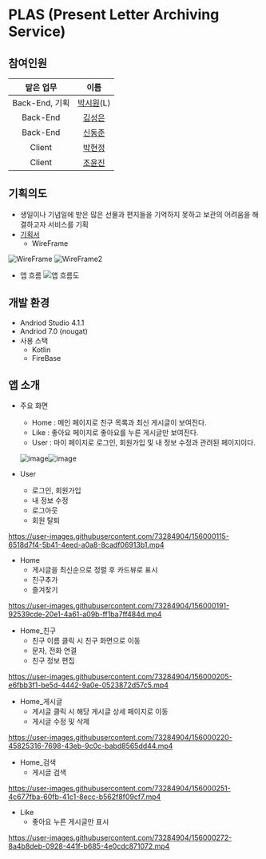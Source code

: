 PLAS (Present Letter Archiving Service)
===================
## 참여인원
|맡은 업무|이름|
|:------:|:---:|
|Back-End, 기획|[박시원](https://github.com/tldnjs324)(L)|
|Back-End|[김성은](https://github.com/EUNA-319)|
|Back-End|[신동준](https://github.com/dongjun0128)|
|Client|[박현정](https://github.com/hyeonjeongs)|
|Client|[조윤진](https://github.com/cyjadela)|

## 기획의도
- 생일이나 기념일에 받은 많은 선물과 편지들을 기억하지 못하고 보관의 어려움을 해결하고자 서비스를 기획
- [기획서](https://github.com/tldnjs324/S2_Archiving/files/8148791/_s2archiving_0.3.pdf)
  - WireFrame

 ![WireFrame](https://user-images.githubusercontent.com/70315475/155646426-ae64e42e-ff9e-4b63-bf16-42dd93fbdf42.jpg)
 ![WireFrame2](https://user-images.githubusercontent.com/70315475/155646595-7be6599d-4669-4725-8afb-acc105377ef5.jpg)

  - 앱 흐름
  ![앱 흐름도](https://user-images.githubusercontent.com/70315475/155649432-c0f88bb5-8f93-4c21-8e65-92d7e0211258.jpg)


## 개발 환경
- Andriod Studio 4.1.1
- Andriod 7.0 (nougat)
- 사용 스택
  - Kotlin
  - FireBase

## 앱 소개
- 주요 화면
  * Home : 메인 페이지로 친구 목록과 최신 게시글이 보여진다.
  * Like : 좋아요 페이지로 좋아요를 누른 게시글만 보여진다.
  * User : 마이 페이지로 로그인, 회원가입 및 내 정보 수정과 관려된 페이지이다.

  ![image](https://user-images.githubusercontent.com/73284904/155993524-e3c08dd6-7a39-4ccc-b67b-9b6c040eec90.png)![image](https://user-images.githubusercontent.com/73284904/155993364-f4606de1-e552-4879-a4ec-66e23f6e7cb6.png)


- User
  - 로그인, 회원가입
  - 내 정보 수정
  - 로그아웃
  - 회원 탈퇴


https://user-images.githubusercontent.com/73284904/156000115-6518d7f4-5b41-4eed-a0a8-8cadf06913b1.mp4


 - Home
    - 게시글을 최신순으로 정렬 후 카드뷰로 표시
    - 친구추가
    - 즐겨찾기


https://user-images.githubusercontent.com/73284904/156000191-92539cde-20e1-4a61-a09b-ff1ba7ff484d.mp4


 - Home_친구
    - 친구 이름 클릭 시 친구 화면으로 이동
    - 문자, 전화 연결
    - 친구 정보 편집


https://user-images.githubusercontent.com/73284904/156000205-e6fbb3f1-be5d-4442-9a0e-0523872d57c5.mp4


 - Home_게시글
    - 게시글 클릭 시 해당 게시글 상세 페이지로 이동
    - 게시글 수정 및 삭제


https://user-images.githubusercontent.com/73284904/156000220-45825316-7698-43eb-9c0c-babd8565dd44.mp4


 - Home_검색
    - 게시글 검색


https://user-images.githubusercontent.com/73284904/156000251-4c677fba-60fb-41c1-8ecc-b562f8f09cf7.mp4


 - Like
    - 좋아요 누른 게시글만 표시


https://user-images.githubusercontent.com/73284904/156000272-8a4b8deb-0928-441f-b685-4e0cdc871072.mp4









